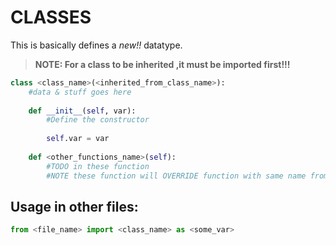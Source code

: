 # CLASSES
This is basically defines a _new!!_ datatype.  

>**NOTE: For a class to be inherited ,it must be imported first!!!**

```python
class <class_name>(<inherited_from_class_name>):
	#data & stuff goes here
	
	def __init__(self, var):
		#Define the constructor
		
		self.var = var
	
	def <other_functions_name>(self):
		#TODO in these function
		#NOTE these function will OVERRIDE function with same name from parent class!!
```

## Usage in other files:
```python
from <file_name> import <class_name> as <some_var>
```
